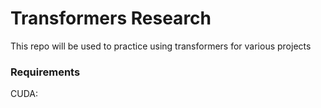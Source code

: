 # Transformers Research

This repo will be used to practice using transformers for various projects


### Requirements
CUDA: 